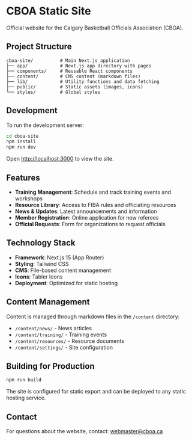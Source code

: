 # CBOA Static Site

Official website for the Calgary Basketball Officials Association (CBOA).

## Project Structure

```
cboa-site/          # Main Next.js application
├── app/            # Next.js app directory with pages
├── components/     # Reusable React components
├── content/        # CMS content (markdown files)
├── lib/            # Utility functions and data fetching
├── public/         # Static assets (images, icons)
└── styles/         # Global styles
```

## Development

To run the development server:

```bash
cd cboa-site
npm install
npm run dev
```

Open [http://localhost:3000](http://localhost:3000) to view the site.

## Features

- **Training Management**: Schedule and track training events and workshops
- **Resource Library**: Access to FIBA rules and officiating resources
- **News & Updates**: Latest announcements and information
- **Member Registration**: Online application for new referees
- **Official Requests**: Form for organizations to request officials

## Technology Stack

- **Framework**: Next.js 15 (App Router)
- **Styling**: Tailwind CSS
- **CMS**: File-based content management
- **Icons**: Tabler Icons
- **Deployment**: Optimized for static hosting

## Content Management

Content is managed through markdown files in the `/content` directory:
- `/content/news/` - News articles
- `/content/training/` - Training events
- `/content/resources/` - Resource documents
- `/content/settings/` - Site configuration

## Building for Production

```bash
npm run build
```

The site is configured for static export and can be deployed to any static hosting service.

## Contact

For questions about the website, contact: webmaster@cboa.ca